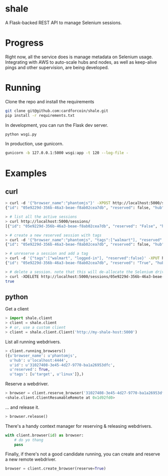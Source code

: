 shale
=====

A Flask-backed REST API to manage Selenium sessions.

# Progress

Right now, all the service does is manage metadata on Selenium usage.
Integrating with AWS to auto-scale hubs and nodes, as well as keep-alive pings
and other supervision, are being developed.

# Running

Clone the repo and install the requirements

```sh
git clone git@github.com:cardforcoin/shale.git
pip install -r requirements.txt
```

In development, you can run the Flask dev server.

```sh
python wsgi.py
```

In production, use gunicorn.

```sh
gunicorn -b 127.0.0.1:5000 wsgi:app -t 120 --log-file -
```

# Examples

## curl

```sh
> curl -d '{"browser_name":"phantomjs"}' -XPOST http://localhost:5000/sessions/ --header "Content-Type:application/json"
{"id": "05e9229d-356b-46a3-beae-f8ab02cea7db", "reserved": false, "hub": "localhost:4444", "browser_name": "phantomjs", "tags": []}

> # list all the active sessions
> curl http://localhost:5000/sessions/
[{"id": "05e9229d-356b-46a3-beae-f8ab02cea7db", "reserved": "False", "hub": "localhost:4444", "browser_name": "phantomjs", "tags": []}]

> # create a new reserved session with tags
> curl -d '{"browser_name":"phantomjs", "tags":["walmart"], "reserved":true}' -XPOST http://localhost:5000/sessions/ --header "Content-Type:application/json"
{"id": "05e9229d-356b-46a3-beae-f8ab02cea7db", "reserved": false, "hub": "localhost:4444", "browser_name": "phantomjs", "tags": ["walmart"], "reserved":true}

> # unreserve a session and add a tag
> curl -d '{"tags":["walmart", "logged-in"], "reserved":false}' -XPUT http://localhost:5000/sessions/05e9229d-356b-46a3-beae-f8ab02cea7db --header "Content-Type:application/json"
{"id": "05e9229d-356b-46a3-beae-f8ab02cea7db", "reserved": "True", "hub": "localhost:4444", "browser_name": "phantomjs", "tags": ["walmart", "logged-in"]}

> # delete a session. note that this will de-allocate the Selenium driver
> curl -XDELETE http://localhost:5000/sessions/05e9229d-356b-46a3-beae-f8ab02cea7db
true
```

## python

Get a client

```python
> import shale.client
> client = shale.client
> # or, use a custom client
> client = shale.client.Client('http://my-shale-host:5000')
```

List all running webdrivers.

```python
> client.running_browsers()
({u'browser_name': u'phantomjs',
  u'hub': u'localhost:4444',
  u'id': u'31027408-3e45-4d27-9770-ba1a26953dfc',
  u'reserved': True,
  u'tags': [u'target', u'linux']},)
```

Reserve a webdriver.

```python
> browser = client.reserve_browser('31027408-3e45-4d27-9770-ba1a26953dfc')
<shale.client.ClientResumableRemote at 0x1d92fd0>
```

... and release it.

```python
> browser.release()
```

There's a handy context manager for reserving & releasing webdrivers.

```python
with client.browser(id) as browser:
    # do yo thang
    pass
```

Finally, if there's not a good candidate running, you can create and reserve
a new remote webdriver.

```python
browser = client.create_browser(reserve=True)
```
